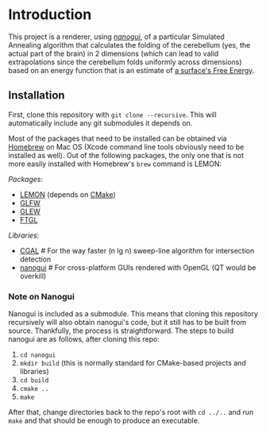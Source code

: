 # Introduction

This project is a renderer, using *[nanogui](https://github.com/wjakob/nanogui)*, of a particular Simulated Annealing algorithm that calculates the folding of the cerebellum (yes, the actual part of the brain) in 2 dimensions (which can lead to valid extrapolations since the cerebellum folds uniformly across dimensions) based on an energy function that is an estimate of [a surface's Free Energy](https://en.wikipedia.org/wiki/Surface_energy).

## Installation

First, clone this repository with `git clone --recursive`. This will automatically include any git submodules it depends on.

Most of the packages that need to be installed can be obtained via [Homebrew](https://brew.sh/) on Mac OS (Xcode command line tools obviously need to be installed as well). Out of the following packages, the only one that is not more easily installed with Homebrew's `brew` command is LEMON:

_Packages_:
* [LEMON](https://lemon.cs.elte.hu/trac/lemon/wiki/InstallLinux) (depends on [CMake](https://cmake.org/))
* [GLFW](https://www.glfw.org/)
* [GLEW](http://glew.sourceforge.net/)
* [FTGL](http://ftgl.sourceforge.net/docs/html/ftgl-tutorial.html)

_Libraries_:
* [CGAL](https://www.cgal.org/) # For the way faster (n lg n) sweep-line algorithm for intersection detection
* [nanogui](https://github.com/wjakob/nanogui) # For cross-platform GUIs rendered with OpenGL (QT would be overkill)

### Note on Nanogui
Nanogui is included as a submodule. This means that cloning this repository recursively will also obtain nanogui's code, but it still has to be built from source. Thankfully, the process is straightforward. The steps to build nanogui are as follows, after cloning this repo:
1. `cd nanogui`
2. `mkdir build` (this is normally standard for CMake-based projects and libraries)
3. `cd build`
4. `cmake ..`
5. `make`

After that, change directories back to the repo's root with `cd ../..` and run `make` and that should be enough to produce an executable.
